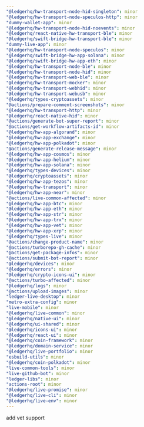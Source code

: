 ```yaml
---
"@ledgerhq/hw-transport-node-hid-singleton": minor
"@ledgerhq/hw-transport-node-speculos-http": minor
"dummy-wallet-app": minor
"@ledgerhq/hw-transport-node-hid-noevents": minor
"@ledgerhq/react-native-hw-transport-ble": minor
"@ledgerhq/swift-bridge-hw-transport-ble": minor
"dummy-live-app": minor
"@ledgerhq/hw-transport-node-speculos": minor
"@ledgerhq/swift-bridge-hw-app-solana": minor
"@ledgerhq/swift-bridge-hw-app-eth": minor
"@ledgerhq/hw-transport-node-ble": minor
"@ledgerhq/hw-transport-node-hid": minor
"@ledgerhq/hw-transport-web-ble": minor
"@ledgerhq/hw-transport-mocker": minor
"@ledgerhq/hw-transport-webhid": minor
"@ledgerhq/hw-transport-webusb": minor
"@ledgerhq/types-cryptoassets": minor
"@actions/prepare-comment-screenshots": minor
"@ledgerhq/hw-transport-http": minor
"@ledgerhq/react-native-hid": minor
"@actions/generate-bot-super-report": minor
"@actions/get-workflow-artifacts-id": minor
"@ledgerhq/hw-app-algorand": minor
"@ledgerhq/hw-app-exchange": minor
"@ledgerhq/hw-app-polkadot": minor
"@actions/generate-release-message": minor
"@ledgerhq/hw-app-cosmos": minor
"@ledgerhq/hw-app-helium": minor
"@ledgerhq/hw-app-solana": minor
"@ledgerhq/types-devices": minor
"@ledgerhq/cryptoassets": minor
"@ledgerhq/hw-app-tezos": minor
"@ledgerhq/hw-transport": minor
"@ledgerhq/hw-app-near": minor
"@actions/live-common-affected": minor
"@ledgerhq/hw-app-btc": minor
"@ledgerhq/hw-app-eth": minor
"@ledgerhq/hw-app-str": minor
"@ledgerhq/hw-app-trx": minor
"@ledgerhq/hw-app-vet": minor
"@ledgerhq/hw-app-xrp": minor
"@ledgerhq/types-live": minor
"@actions/change-product-name": minor
"@actions/turborepo-gh-cache": minor
"@actions/get-package-infos": minor
"@actions/submit-bot-report": minor
"@ledgerhq/devices": minor
"@ledgerhq/errors": minor
"@ledgerhq/crypto-icons-ui": minor
"@actions/turbo-affected": minor
"@ledgerhq/logs": minor
"@actions/upload-images": minor
"ledger-live-desktop": minor
"metro-extra-config": minor
"live-mobile": minor
"@ledgerhq/live-common": minor
"@ledgerhq/native-ui": minor
"@ledgerhq/ui-shared": minor
"@ledgerhq/icons-ui": minor
"@ledgerhq/react-ui": minor
"@ledgerhq/coin-framework": minor
"@ledgerhq/domain-service": minor
"@ledgerhq/live-portfolio": minor
"esbuild-utils": minor
"@ledgerhq/coin-polkadot": minor
"live-common-tools": minor
"live-github-bot": minor
"ledger-libs": minor
"actions-root": minor
"@ledgerhq/live-promise": minor
"@ledgerhq/live-cli": minor
"@ledgerhq/live-env": minor
---
```


add vet support

